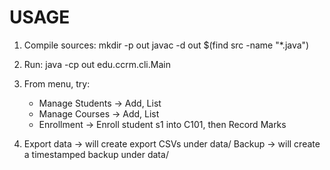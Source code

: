 # USAGE

1. Compile sources:
   mkdir -p out
   javac -d out $(find src -name "*.java")

2. Run:
   java -cp out edu.ccrm.cli.Main

3. From menu, try:
   - Manage Students -> Add, List
   - Manage Courses -> Add, List
   - Enrollment -> Enroll student s1 into C101, then Record Marks

4. Export data -> will create export CSVs under data/
   Backup -> will create a timestamped backup under data/
